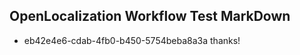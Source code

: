 ## OpenLocalization Workflow Test MarkDown
* eb42e4e6-cdab-4fb0-b450-5754beba8a3a thanks!

<!--HONumber=Sep16_HO1-->


